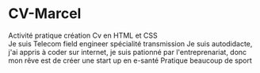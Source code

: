 # CV-Marcel
Activité pratique création Cv en HTML et CSS  
Je suis Telecom field engineer spécialité transmission
Je suis autodidacte, j'ai appris à coder sur internet, je suis pationné par l'entreprenariat, donc mon rêve est de créer une start up en e-santé 
Pratique beaucoup de sport
